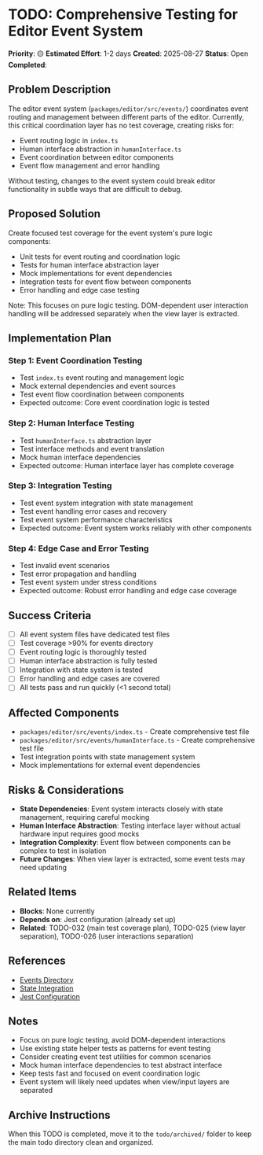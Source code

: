 # TODO: Comprehensive Testing for Editor Event System

**Priority**: 🟡
**Estimated Effort**: 1-2 days
**Created**: 2025-08-27
**Status**: Open
**Completed**: 

## Problem Description

The editor event system (`packages/editor/src/events/`) coordinates event routing and management between different parts of the editor. Currently, this critical coordination layer has no test coverage, creating risks for:

- Event routing logic in `index.ts`
- Human interface abstraction in `humanInterface.ts`
- Event coordination between editor components
- Event flow management and error handling

Without testing, changes to the event system could break editor functionality in subtle ways that are difficult to debug.

## Proposed Solution

Create focused test coverage for the event system's pure logic components:
- Unit tests for event routing and coordination logic
- Tests for human interface abstraction layer
- Mock implementations for event dependencies
- Integration tests for event flow between components
- Error handling and edge case testing

Note: This focuses on pure logic testing. DOM-dependent user interaction handling will be addressed separately when the view layer is extracted.

## Implementation Plan

### Step 1: Event Coordination Testing
- Test `index.ts` event routing and management logic
- Mock external dependencies and event sources
- Test event flow coordination between components
- Expected outcome: Core event coordination logic is tested

### Step 2: Human Interface Testing
- Test `humanInterface.ts` abstraction layer
- Test interface methods and event translation
- Mock human interface dependencies
- Expected outcome: Human interface layer has complete coverage

### Step 3: Integration Testing
- Test event system integration with state management
- Test event handling error cases and recovery
- Test event system performance characteristics
- Expected outcome: Event system works reliably with other components

### Step 4: Edge Case and Error Testing
- Test invalid event scenarios
- Test error propagation and handling
- Test event system under stress conditions
- Expected outcome: Robust error handling and edge case coverage

## Success Criteria

- [ ] All event system files have dedicated test files
- [ ] Test coverage >90% for events directory
- [ ] Event routing logic is thoroughly tested
- [ ] Human interface abstraction is fully tested
- [ ] Integration with state system is tested
- [ ] Error handling and edge cases are covered
- [ ] All tests pass and run quickly (<1 second total)

## Affected Components

- `packages/editor/src/events/index.ts` - Create comprehensive test file
- `packages/editor/src/events/humanInterface.ts` - Create comprehensive test file
- Test integration points with state management system
- Mock implementations for external event dependencies

## Risks & Considerations

- **State Dependencies**: Event system interacts closely with state management, requiring careful mocking
- **Human Interface Abstraction**: Testing interface layer without actual hardware input requires good mocks
- **Integration Complexity**: Event flow between components can be complex to test in isolation
- **Future Changes**: When view layer is extracted, some event tests may need updating

## Related Items

- **Blocks**: None currently
- **Depends on**: Jest configuration (already set up)
- **Related**: TODO-032 (main test coverage plan), TODO-025 (view layer separation), TODO-026 (user interactions separation)

## References

- [Events Directory](packages/editor/src/events/)
- [State Integration](packages/editor/src/state/)
- [Jest Configuration](packages/editor/jest.config.js)

## Notes

- Focus on pure logic testing, avoid DOM-dependent interactions
- Use existing state helper tests as patterns for event testing
- Consider creating event test utilities for common scenarios
- Mock human interface dependencies to test abstract interface
- Keep tests fast and focused on event coordination logic
- Event system will likely need updates when view/input layers are separated

## Archive Instructions

When this TODO is completed, move it to the `todo/archived/` folder to keep the main todo directory clean and organized.